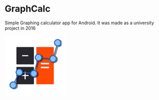 # GraphCalc
Simple Graphing calculator app for Android. It was made as a university project in 2016





![Logo](https://github.com/Henvezz95/GraphCalc/blob/master/Images/ic_launcher.png)
